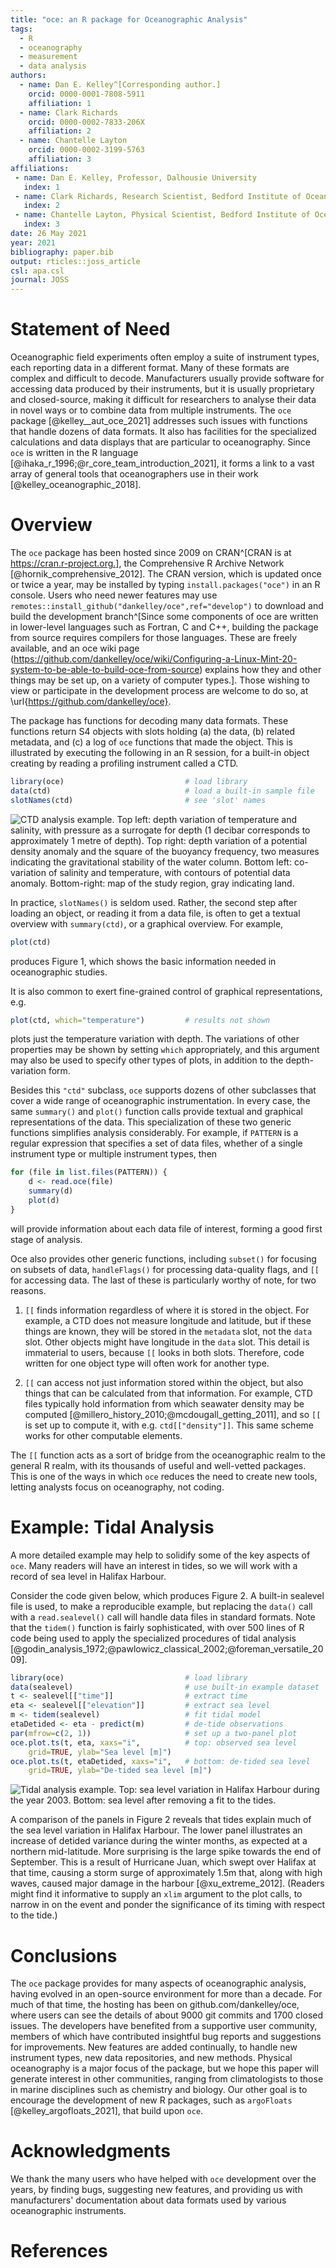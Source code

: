 ```yaml
---
title: "oce: an R package for Oceanographic Analysis"
tags:
  - R
  - oceanography
  - measurement
  - data analysis
authors:
  - name: Dan E. Kelley^[Corresponding author.]
    orcid: 0000-0001-7808-5911
    affiliation: 1
  - name: Clark Richards
    orcid: 0000-0002-7833-206X
    affiliation: 2
  - name: Chantelle Layton
    orcid: 0000-0002-3199-5763
    affiliation: 3
affiliations:
 - name: Dan E. Kelley, Professor, Dalhousie University
   index: 1
 - name: Clark Richards, Research Scientist, Bedford Institute of Oceanography, Department of Fisheries and Oceans, Canada; also Adjunct Professor, Dalhousie University
   index: 2
 - name: Chantelle Layton, Physical Scientist, Bedford Institute of Oceanography, Department of Fisheries and Oceans, Canada
   index: 3
date: 26 May 2021
year: 2021
bibliography: paper.bib
output: rticles::joss_article
csl: apa.csl
journal: JOSS
---
```


# Statement of Need

Oceanographic field experiments often employ a suite of instrument types, each
reporting data in a different format. Many of these formats are complex and
difficult to decode. Manufacturers usually provide software for accessing data
produced by their instruments, but it is usually proprietary and closed-source,
making it difficult for researchers to analyse their data in novel ways or to
combine data from multiple instruments. The `oce` package
[@kelley__aut_oce_2021] addresses such issues with functions that handle dozens
of data formats. It also has facilities for the specialized calculations and
data displays that are particular to oceanography.  Since `oce` is written in
the R language [@ihaka_r_1996;@r_core_team_introduction_2021], it forms a link
to a vast array of general tools that oceanographers use in their work
[@kelley_oceanographic_2018].

# Overview

The `oce` package has been hosted since 2009 on
CRAN^[CRAN is at https://cran.r-project.org.], the Comprehensive R Archive Network
[@hornik_comprehensive_2012].  The CRAN version, which is updated once or twice
a year, may be installed by typing `install.packages("oce")` in an R console.
Users who need newer features may use
`remotes::install_github("dankelley/oce",ref="develop")` to download and build
the development branch^[Since some components of oce are written in lower-level languages such as Fortran, C and C++, building the package from source requires compilers for those languages. These are freely available, and an oce wiki page (https://github.com/dankelley/oce/wiki/Configuring-a-Linux-Mint-20-system-to-be-able-to-build-oce-from-source) explains how they and other things may be set up, on a variety of computer types.]. Those wishing to view or participate in the development
process are welcome to do so, at \url{https://github.com/dankelley/oce}.

The package has functions for decoding many data formats.  These functions
return S4 objects with slots holding (a) the data, (b) related metadata, and
(c) a log of `oce` functions that made the object.  This is illustrated by
executing the following in an R session, for a built-in object creating by
reading a profiling instrument called a CTD.


```r
library(oce)                           # load library
data(ctd)                              # load a built-in sample file
slotNames(ctd)                         # see 'slot' names
```

![CTD analysis example. Top left: depth variation of temperature and salinity, with pressure as a surrogate for depth (1 decibar corresponds to approximately 1 metre of depth). Top right: depth variation of a potential density anomaly and the square of the buoyancy frequency, two measures indicating the gravitational stability of the water column. Bottom left: co-variation of salinity and temperature, with contours of potential data anomaly. Bottom-right: map of the study region, gray indicating land.](figure_1.png)

In practice, `slotNames()` is seldom used. Rather, the second step after
loading an object, or reading it from a data file, is often to get a textual
overview with `summary(ctd)`, or a graphical overview. For example,
```r
plot(ctd)
```
produces Figure 1, which shows the basic information needed in oceanographic
studies.

It is also common to exert fine-grained control of graphical representations,
e.g.
```r
plot(ctd, which="temperature")         # results not shown
```
plots just the temperature variation with depth. The variations of other
properties may be shown by setting `which` appropriately, and this argument may
also be used to specify other types of plots, in addition to the
depth-variation form.

Besides this `"ctd"` subclass, `oce` supports dozens of other subclasses that
cover a wide range of oceanographic instrumentation.  In every case, the same
`summary()` and `plot()` function calls provide textual and graphical
representations of the data.  This specialization of these two generic
functions simplifies analysis considerably.  For example, if `PATTERN` is a
regular expression that specifies a set of data files, whether of a single
instrument type or multiple instrument types, then

```r
for (file in list.files(PATTERN)) {
    d <- read.oce(file)
    summary(d)
    plot(d)
}
```
will provide information about each data file of interest, forming a good
first stage of analysis.

Oce also provides other generic functions, including `subset()` for focusing on
subsets of data, `handleFlags()` for processing data-quality flags, and `[[`
for accessing data.  The last of these is particularly worthy of note, for two
reasons.

1. `[[` finds information regardless of where it is stored in the object. For
   example, a CTD does not measure longitude and latitude, but if these things
are known, they will be stored in the `metadata` slot, not the `data` slot.
Other objects might have longitude in the `data` slot. This detail is
immaterial to users, because `[[` looks in both slots.  Therefore, code written
for one object type will often work for another type.

2. `[[` can access not just information stored within the object, but also
   things that can be calculated from that information. For example, CTD files
typically hold information from which seawater density may be computed
[@millero_history_2010;@mcdougall_getting_2011], and so `[[` is set up to
compute it, with e.g. `ctd[["density"]]`. This same scheme works for other
computable elements.

The `[[` function acts as a sort of bridge from the oceanographic realm to the
general R realm, with its thousands of useful and well-vetted packages.  This
is one of the ways in which `oce` reduces the need to create new tools, letting
analysts focus on oceanography, not coding.

# Example: Tidal Analysis

A more detailed example may help to solidify some of the key aspects of `oce`.
Many readers will have an interest in tides, so we will work with a record of
sea level in Halifax Harbour.

Consider the code given below, which produces Figure 2.  A built-in sealevel
file is used, to make a reproducible example, but replacing the `data()` call
with a `read.sealevel()` call will handle data files in standard formats.  Note
that the `tidem()` function is fairly sophisticated, with over 500 lines of R
code being used to apply the specialized procedures of tidal analysis
[@godin_analysis_1972;@pawlowicz_classical_2002;@foreman_versatile_2009].

```r
library(oce)                           # load library
data(sealevel)                         # use built-in example dataset
t <- sealevel[["time"]]                # extract time
eta <- sealevel[["elevation"]]         # extract sea level
m <- tidem(sealevel)                   # fit tidal model
etaDetided <- eta - predict(m)         # de-tide observations
par(mfrow=c(2, 1))                     # set up a two-panel plot
oce.plot.ts(t, eta, xaxs="i",          # top: observed sea level
    grid=TRUE, ylab="Sea level [m]")
oce.plot.ts(t, etaDetided, xaxs="i",   # bottom: de-tided sea level
    grid=TRUE, ylab="De-tided sea level [m]")
```

![Tidal analysis example. Top: sea level variation in Halifax Harbour during the year 2003. Bottom: sea level after removing a fit to the tides.](figure_2.png)


A comparison of the panels in Figure 2 reveals that tides explain much of the
sea level variation in Halifax Harbour.  The lower panel illustrates an
increase of detided variance during the winter months, as expected at a
northern mid-latitude.  More surprising is the large spike towards the end of
September.  This is a result of Hurricane Juan, which swept over Halifax at
that time, causing a storm surge of approximately 1.5m that, along with high
waves, caused major damage in the harbour [@xu_extreme_2012].  (Readers might
find it informative to supply an `xlim` argument to the plot calls, to narrow
in on the event and ponder the significance of its timing with respect to the
tide.)

# Conclusions

The `oce` package provides for many aspects of oceanographic analysis, having
evolved in an open-source environment for more than a decade. For much of that
time, the hosting has been on github.com/dankelley/oce, where users can see the
details of about 9000 git commits and 1700 closed issues.  The developers have
benefited from a supportive user community, members of which have contributed
insightful bug reports and suggestions for improvements.  New features are
added continually, to handle new instrument types, new data repositories, and
new methods. Physical oceanography is a major focus of the package, but we hope
this paper will generate interest in other communities, ranging from
climatologists to those in marine disciplines such as chemistry and biology.
Our other goal is to encourage the development of new R packages, such as
`argoFloats` [@kelley_argofloats_2021], that build upon `oce`.

# Acknowledgments

We thank the many users who have helped with `oce` development over the years,
by finding bugs, suggesting new features, and providing us with manufacturers'
documentation about data formats used by various oceanographic instruments.

# References

